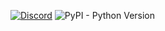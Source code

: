 [![Discord](https://discord.com/api/guilds/735831202799419454/widget.png?style=sheild)](https://discord.gg/dVNfdXe)
![PyPI - Python Version](https://img.shields.io/pypi/pyversions/django?logo=python&style=for-the-badge)
